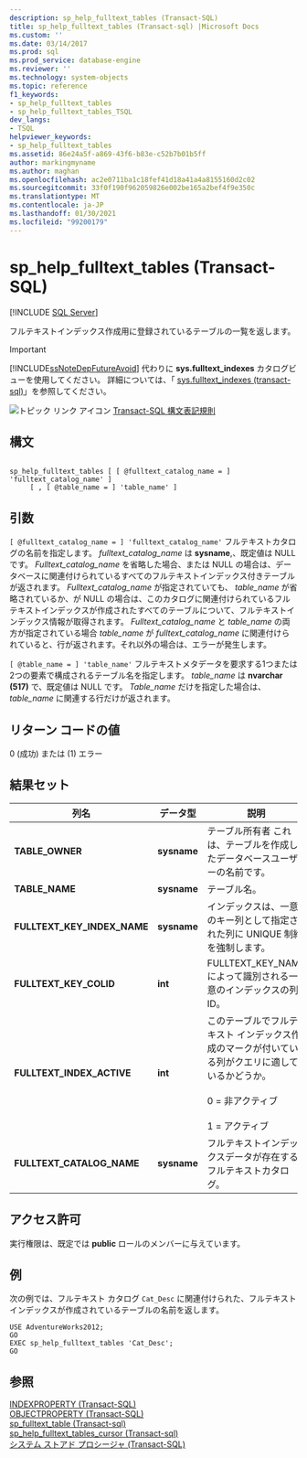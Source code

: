 ```yaml
---
description: sp_help_fulltext_tables (Transact-SQL)
title: sp_help_fulltext_tables (Transact-sql) |Microsoft Docs
ms.custom: ''
ms.date: 03/14/2017
ms.prod: sql
ms.prod_service: database-engine
ms.reviewer: ''
ms.technology: system-objects
ms.topic: reference
f1_keywords:
- sp_help_fulltext_tables
- sp_help_fulltext_tables_TSQL
dev_langs:
- TSQL
helpviewer_keywords:
- sp_help_fulltext_tables
ms.assetid: 86e24a5f-a869-43f6-b83e-c52b7b01b5ff
author: markingmyname
ms.author: maghan
ms.openlocfilehash: ac2e0711ba1c18fef41d18a41a4a8155160d2c02
ms.sourcegitcommit: 33f0f190f962059826e002be165a2bef4f9e350c
ms.translationtype: MT
ms.contentlocale: ja-JP
ms.lasthandoff: 01/30/2021
ms.locfileid: "99200179"
---
```

# <a name="sp_help_fulltext_tables-transact-sql"></a>sp_help_fulltext_tables (Transact-SQL)
[!INCLUDE [SQL Server](../../includes/applies-to-version/sqlserver.md)]

  フルテキストインデックス作成用に登録されているテーブルの一覧を返します。  
  
> [!IMPORTANT]  
>  [!INCLUDE[ssNoteDepFutureAvoid](../../includes/ssnotedepfutureavoid-md.md)] 代わりに **sys.fulltext_indexes** カタログビューを使用してください。 詳細については、「 [sys.fulltext_indexes &#40;transact-sql&#41;](../../relational-databases/system-catalog-views/sys-fulltext-indexes-transact-sql.md)」を参照してください。  
  
 ![トピック リンク アイコン](../../database-engine/configure-windows/media/topic-link.gif "トピック リンク アイコン") [Transact-SQL 構文表記規則](../../t-sql/language-elements/transact-sql-syntax-conventions-transact-sql.md)  
  
## <a name="syntax"></a>構文  
  
```  
  
sp_help_fulltext_tables [ [ @fulltext_catalog_name = ] 'fulltext_catalog_name' ]   
     [ , [ @table_name = ] 'table_name' ]  
```  
  
## <a name="arguments"></a>引数  
`[ @fulltext_catalog_name = ] 'fulltext_catalog_name'` フルテキストカタログの名前を指定します。 *fulltext_catalog_name* は **sysname**,、既定値は NULL です。 *Fulltext_catalog_name* を省略した場合、または NULL の場合は、データベースに関連付けられているすべてのフルテキストインデックス付きテーブルが返されます。 *Fulltext_catalog_name* が指定されていても、 *table_name* が省略されているか、が NULL の場合は、このカタログに関連付けられているフルテキストインデックスが作成されたすべてのテーブルについて、フルテキストインデックス情報が取得されます。 *Fulltext_catalog_name* と *table_name* の両方が指定されている場合 *table_name* が *fulltext_catalog_name* に関連付けられていると、行が返されます。それ以外の場合は、エラーが発生します。  
  
`[ @table_name = ] 'table_name'` フルテキストメタデータを要求する1つまたは2つの要素で構成されるテーブル名を指定します。 *table_name* は **nvarchar (517)** で、既定値は NULL です。 *Table_name* だけを指定した場合は、 *table_name* に関連する行だけが返されます。  
  
## <a name="return-code-values"></a>リターン コードの値  
 0 (成功) または (1) エラー  
  
## <a name="result-sets"></a>結果セット  
  
|列名|データ型|説明|  
|-----------------|---------------|-----------------|  
|**TABLE_OWNER**|**sysname**|テーブル所有者 これは、テーブルを作成したデータベースユーザーの名前です。|  
|**TABLE_NAME**|**sysname**|テーブル名。|  
|**FULLTEXT_KEY_INDEX_NAME**|**sysname**|インデックスは、一意のキー列として指定された列に UNIQUE 制約を強制します。|  
|**FULLTEXT_KEY_COLID**|**int**|FULLTEXT_KEY_NAME によって識別される一意のインデックスの列 ID。|  
|**FULLTEXT_INDEX_ACTIVE**|**int**|このテーブルでフルテキスト インデックス作成のマークが付いている列がクエリに適しているかどうか。<br /><br /> 0 = 非アクティブ<br /><br /> 1 = アクティブ|  
|**FULLTEXT_CATALOG_NAME**|**sysname**|フルテキストインデックスデータが存在するフルテキストカタログ。|  
  
## <a name="permissions"></a>アクセス許可  
 実行権限は、既定では **public** ロールのメンバーに与えています。  
  
## <a name="examples"></a>例  
 次の例では、フルテキスト カタログ `Cat_Desc` に関連付けられた、フルテキスト インデックスが作成されているテーブルの名前を返します。  
  
```  
USE AdventureWorks2012;  
GO  
EXEC sp_help_fulltext_tables 'Cat_Desc';  
GO  
```  
  
## <a name="see-also"></a>参照  
 [INDEXPROPERTY &#40;Transact-SQL&#41;](../../t-sql/functions/indexproperty-transact-sql.md)   
 [OBJECTPROPERTY &#40;Transact-SQL&#41;](../../t-sql/functions/objectproperty-transact-sql.md)   
 [sp_fulltext_table &#40;Transact-sql&#41;](../../relational-databases/system-stored-procedures/sp-fulltext-table-transact-sql.md)   
 [sp_help_fulltext_tables_cursor &#40;Transact-sql&#41;](../../relational-databases/system-stored-procedures/sp-help-fulltext-tables-cursor-transact-sql.md)   
 [システム ストアド プロシージャ &#40;Transact-SQL&#41;](../../relational-databases/system-stored-procedures/system-stored-procedures-transact-sql.md)  
  
  
